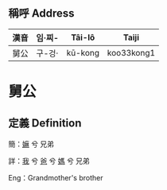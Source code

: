 

## 稱呼 Address

漢音 | 임·찌- | Tâi-lô | Taiji
--- | --- | --- | --- 
舅公 | 구-겅· | kū-kong | koo33kong1 
# 舅公
## 定義 Definition
簡：[嫲](member9.md) 兮 兄弟

詳：[我](member1.md) 兮 [爸](member2.md) 兮 [媽](member9.md) 兮 兄弟

Eng：Grandmother's brother